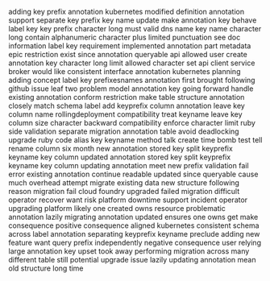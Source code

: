 adding key prefix annotation kubernetes modified definition annotation support separate key prefix key name update make annotation key behave label key key prefix character long must valid dns name key name character long contain alphanumeric character plus limited punctuation see doc information label key requirement implemented annotation part metadata epic restriction exist since annotation queryable api allowed user create annotation key character long limit allowed character set api client service broker would like consistent interface annotation kubernetes planning adding concept label key prefixesnames annotation first brought following github issue leaf two problem model annotation key going forward handle existing annotation conform restriction make table structure annotation closely match schema label add keyprefix column annotation leave key column name rollingdeployment compatibility treat keyname leave key column size character backward compatibility enforce character limit ruby side validation separate migration annotation table avoid deadlocking upgrade ruby code alias key keyname method talk create time bomb test tell rename column six month new annotation stored key split keyprefix keyname key column updated annotation stored key split keyprefix keyname key column updating annotation meet new prefix validation fail error existing annotation continue readable updated since queryable cause much overhead attempt migrate existing data new structure following reason migration fail cloud foundry upgraded failed migration difficult operator recover want risk platform downtime support incident operator upgrading platform likely one created owns resource problematic annotation lazily migrating annotation updated ensures one owns get make consequence positive consequence aligned kubernetes consistent schema across label annotation separating keyprefix keyname preclude adding new feature want query prefix independently negative consequence user relying large annotation key upset took away performing migration across many different table still potential upgrade issue lazily updating annotation mean old structure long time